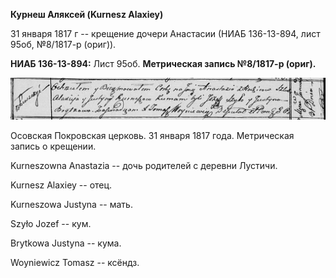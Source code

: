 **Курнеш Аляксей (Kurnesz Alaxiey)**

31 января 1817 г -- крещение дочери Анастасии (НИАБ 136-13-894, лист
95об, №8/1817-р (ориг)).

**НИАБ 136-13-894:** Лист 95об. **Метрическая запись №8/1817-р (ориг).**

![](./media/9b06a3b41dcec8e8fc26f494120e0660da715a90.png)

Осовская Покровская церковь. 31 января 1817 года. Метрическая запись о
крещении.

Kurneszowna Anastazia -- дочь родителей с деревни Лустичи.

Kurnesz Alaxiey -- отец.

Kurneszowa Justyna -- мать.

Szyło Jozef -- кум.

Brytkowa Justyna -- кума.

Woyniewicz Tomasz -- ксёндз.
